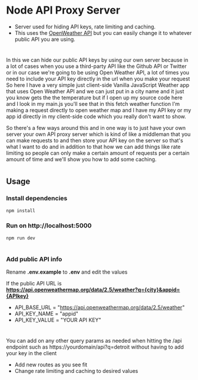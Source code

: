 # Node API Proxy Server

* Server used for hiding API keys, rate limiting and caching. 
* This uses the [OpenWeather API](https://openweathermap.org/api) but you can easily change it to whatever public API you are using.

#

In this we can hide our public API keys by using our own server because in a lot of cases when you use a third-party API like the Github API or Twitter or in our case 
we're going to be using Open Weather API, a lot of times you need to include your API key directly in the url when you make your request  So here I have a very simple 
just client-side Vanilla JavaScript Weather app that uses Open Weather API and we can just put in a city name and it just you know gets the the temperature but if I open
up my source code here and I look in my main.js you'll see that in this fetch weather function I'm making a request directly to open weather map and I have my API key or 
my app id directly in my client-side code which you really don't want to show.

So there's a few ways around this and in one way is to just have your own server your own API proxy server which is kind of like a middleman that you can make requests to
and then store your API key on the server so that's what I want to do and in addition to that how we can add things like rate limiting so people can only
make a certain amount of requests per a certain amount of time and we'll show you how to add some caching.

#

## Usage

### Install dependencies

```bash
npm install
```

### Run on http://localhost:5000

```bash
npm run dev
```

#

### Add public API info

Rename **.env.example** to **.env** and edit the values

If the public API URL is **https://api.openweathermap.org/data/2.5/weather?q={city}&appid={APIkey}**

- API_BASE_URL = "https://api.openweathermap.org/data/2.5/weather"
- API_KEY_NAME = "appid"
- API_KEY_VALUE = "YOUR API KEY"

#

You can add on any other query params as needed when hitting the /api endpoint such as https://yourdomain/api?q=detroit without having to add your key in the client
- Add new routes as you see fit
- Change rate limiting and caching to desired values

